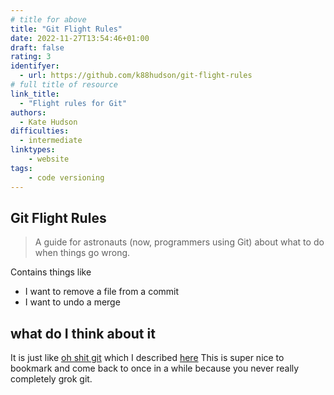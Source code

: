 ```yaml
---
# title for above
title: "Git Flight Rules"
date: 2022-11-27T13:54:46+01:00
draft: false
rating: 3
identifyer:
  - url: https://github.com/k88hudson/git-flight-rules
# full title of resource
link_title:
  - "Flight rules for Git"
authors:
  - Kate Hudson
difficulties:
  - intermediate
linktypes:
    - website
tags:
    - code versioning
---
```


## Git Flight Rules

> A guide for astronauts (now, programmers using Git) about what to do when things go wrong.

Contains things like 
- I want to remove a file from a commit
- I want to undo a merge 

## what do I think about it
It is just like [oh shit git](https://ohshitgit.com/) which I described [here](/post/oh-shit-git.html)
This is super nice to bookmark and come back to once in a while because you never really completely grok git. 
